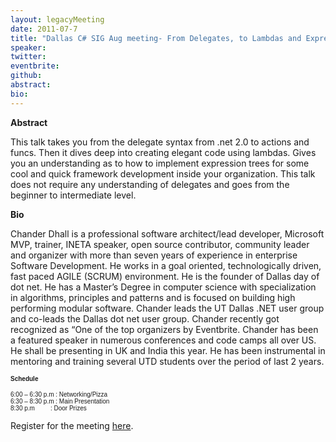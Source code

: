 ```yaml
---
layout: legacyMeeting
date: 2011-07-7
title: "Dallas C# SIG Aug meeting- From Delegates, to Lambdas and Expression Trees: Your guide to writing elegant code in C# .NET 4.0"
speaker:
twitter:
eventbrite:
github:
abstract:
bio:
---
```


<p><strong><strong>Abstract</strong></strong></p>
<p><strong> </strong></p>
<p>This talk takes you from the delegate syntax from .net 2.0 to actions and funcs. Then it dives deep into creating elegant code using lambdas. Gives you an understanding as to how to implement expression trees for some cool and quick framework development inside your organization. This talk does not require any understanding of delegates and goes from the beginner to intermediate level.</p>
<p><strong> </strong><strong>Bio</strong></p>
<p>Chander Dhall is a professional software architect/lead developer, Microsoft MVP, trainer, INETA speaker, open source contributor, community leader and organizer with more than seven years of experience in enterprise Software Development. He works in a goal oriented, technologically driven, fast paced AGILE (SCRUM) environment. He is the founder of Dallas day of dot net. He has a Master&#8217;s Degree in computer science with specialization in algorithms, principles and patterns and is focused on building high performing modular software. Chander leads the UT Dallas .NET user group and co-leads the Dallas dot net user group. Chander recently got recognized as &#8220;One of the top organizers by Eventbrite. Chander has been a featured speaker in numerous conferences and code camps all over US. He shall be presenting in UK and India this year. He has been instrumental in mentoring and training several UTD students over the period of last 2 years.</p>
<p><span style="font-family: arial, helvetica, sans-serif; font-size: x-small;"><strong>Schedule</strong></span></p>
<p><span style="font-family: arial, helvetica, sans-serif; font-size: x-small;">6:00 &#8211; 6:30 p.m : Networking/Pizza<br />
</span><span style="font-family: arial, helvetica, sans-serif; font-size: x-small;">6:30 &#8211; 8:30 p.m : Main Presentation<br />
</span><span style="font-family: arial, helvetica, sans-serif; font-size: x-small;">8:30 p.m &nbsp; &nbsp; &nbsp; &nbsp; : Door Prizes</span></p>
<p>Register for the meeting <a href="http://www.eventbrite.com/event/1934465037">here</a>.</p>

